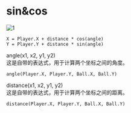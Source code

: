 # sin&cos


![1](https://user-images.githubusercontent.com/45864744/147273429-74ae38dc-3722-405e-8189-20e4ff6bce6f.png)


```
X = Player.X + distance * cos(angle)
Y = Player.Y + distance * sin(angle)
```

angle(x1, x2, y1, y2)  
这是自带的表达式，用于计算两个坐标之间的角度。

```
angle(Player.X, Player.Y, Ball.X, Ball.Y)
```

distance(x1, x2, y1, y2)  
这是自带的表达式，用于计算两个坐标之间的距离。

```
distance(Player.X, Player.Y, Ball.X, Ball.Y)
```
